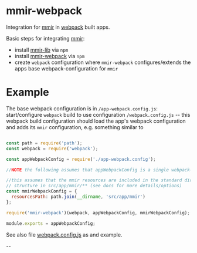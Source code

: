 mmir-webpack
========

Integration for [mmir][1] in [webpack][4] built apps.

Basic steps for integrating [mmir][1]:

 * install [mmir-lib][1] via `npm`
 * install [mmir-webpack][3] via `npm`
 * create `webpack` configuration where `mmir-webpack`
   configures/extends the apps base webpack-configuration for `mmir`

# Example

The base webpack configuration is in `/app-webpack.config.js`:  
start/configure `webpack` build to use configuration `/webpack.config.js` --
this webpack build configuration should load the app's webpack configuration
and adds its `mmir` configuration, e.g. something similar to
```javascript

const path = require('path');
const webpack = require('webpack');

const appWebpackConfig = require('./app-webpack.config');

//NOTE the following assumes that appWebpackConfig is a single webpack-configuration object

//this assumes that the mmir resources are included in the standard directory
// structure in src/app/mmir/** (see docs for more details/options)
const mmirWebpackConfig = {
  resourcesPath: path.join(__dirname, 'src/app/mmir')
};

require('mmir-webpack')(webpack, appWebpackConfig, mmirWebpackConfig);

module.exports = appWebpackConfig;

```

See also file [webpack.config.js](./webpack-config.js) as and example.


--

[1]: https://github.com/mmig/mmir-lib
[2]: https://github.com/mmig/mmir-tooling
[3]: https://github.com/mmig/mmir-webpack
[4]: https://webpack.js.org/
